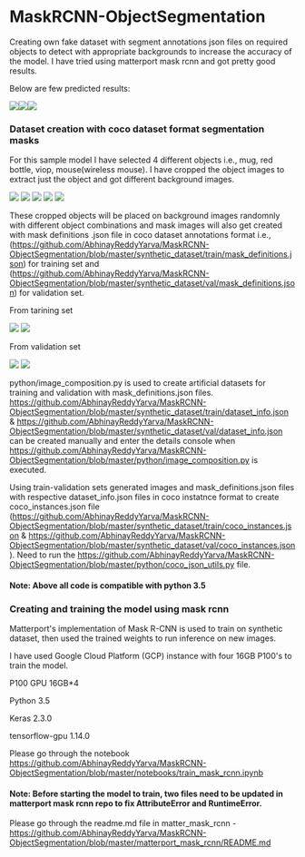 # MaskRCNN-ObjectSegmentation
Creating own fake dataset with segment annotations json files on required objects to detect with appropriate backgrounds to increase the accuracy of the model. I have tried using matterport mask rcnn and got pretty good results. 

Below are few predicted results:

![](synthetic_dataset/test/segmented_test_output_images/07.png)![](synthetic_dataset/test/segmented_test_output_images/02.png)![](synthetic_dataset/test/segmented_test_output_images/01.png) 

### Dataset creation with coco dataset format segmentation masks
For this sample model I have selected 4 different objects i.e., mug, red bottle, viop, mouse(wireless mouse). I have cropped the object images to extract just the object and got different background images. 

![](synthetic_dataset/input/foregrounds/utilities/mug/03.png) ![](synthetic_dataset/input/foregrounds/utilities/red_bottle/01.png) ![](synthetic_dataset/input/foregrounds/electronics/voip/03.png) ![](synthetic_dataset/input/foregrounds/electronics/mouse/02.png) ![](synthetic_dataset/input/backgrounds/IMG_20191120_101657.jpg)

These cropped objects will be placed on background images randomnly with different object combinations and mask images will also get created with mask definitions .json file in coco dataset annotations format i.e., (https://github.com/AbhinayReddyYarva/MaskRCNN-ObjectSegmentation/blob/master/synthetic_dataset/train/mask_definitions.json) for training set and (https://github.com/AbhinayReddyYarva/MaskRCNN-ObjectSegmentation/blob/master/synthetic_dataset/val/mask_definitions.json) for validation set.

From tarining set 

![](synthetic_dataset/train/images/00000002.jpg) ![](synthetic_dataset/train/masks/00000002.png) 

From validation set 

![](synthetic_dataset/val/images/00000298.jpg) ![](synthetic_dataset/val/masks/00000298.png)

python/image_composition.py is used to create artificial datasets for training and validation with mask_definitions.json files. https://github.com/AbhinayReddyYarva/MaskRCNN-ObjectSegmentation/blob/master/synthetic_dataset/train/dataset_info.json & https://github.com/AbhinayReddyYarva/MaskRCNN-ObjectSegmentation/blob/master/synthetic_dataset/val/dataset_info.json can be created manually and enter the details console when https://github.com/AbhinayReddyYarva/MaskRCNN-ObjectSegmentation/blob/master/python/image_composition.py is executed.

Using train-validation sets generated images and mask_definitions.json files with respective dataset_info.json files in coco instatnce format to create coco_instances.json file (https://github.com/AbhinayReddyYarva/MaskRCNN-ObjectSegmentation/blob/master/synthetic_dataset/train/coco_instances.json & https://github.com/AbhinayReddyYarva/MaskRCNN-ObjectSegmentation/blob/master/synthetic_dataset/val/coco_instances.json). Need to run the https://github.com/AbhinayReddyYarva/MaskRCNN-ObjectSegmentation/blob/master/python/coco_json_utils.py file.

#### Note: Above all code is compatible with python 3.5

### Creating and training the model using mask rcnn

Matterport's implementation of Mask R-CNN is used to train on synthetic dataset, then used the trained weights to run inference on new images.

I have used Google Cloud Platform (GCP) instance with four 16GB P100's to train the model.

P100 GPU 16GB*4

Python 3.5

Keras 2.3.0

tensorflow-gpu 1.14.0

Please go through the notebook https://github.com/AbhinayReddyYarva/MaskRCNN-ObjectSegmentation/blob/master/notebooks/train_mask_rcnn.ipynb

#### Note: Before starting the model to train, two files need to be updated in matterport mask rcnn repo to fix AttributeError and RuntimeError.

Please go through the readme.md file in matter_mask_rcnn - https://github.com/AbhinayReddyYarva/MaskRCNN-ObjectSegmentation/blob/master/matterport_mask_rcnn/README.md
